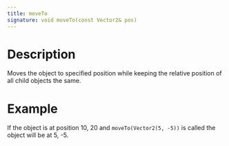 ```yaml
---
title: moveTo
signature: void moveTo(const Vector2& pos)
---
```


# Description
Moves the object to specified position while keeping the relative position of all child objects the same.

# Example
If the object is at position 10, 20 and `moveTo(Vector2(5, -5))` is called the object will be at 5, -5.

